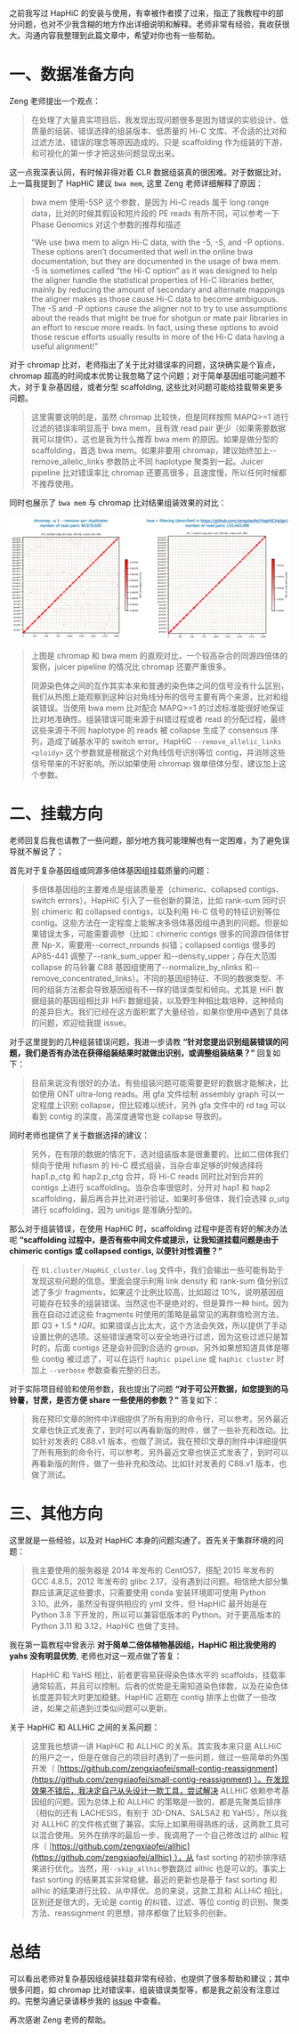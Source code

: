 
之前我写过 HapHiC 的安装与使用，有幸被作者摸了过来，指正了我教程中的部分问题，也对不少我含糊的地方作出详细说明和解释。老师非常有经验，我收获很大。沟通内容我整理到此篇文章中，希望对你也有一些帮助。

# 一、数据准备方向
Zeng 老师提出一个观点：

> 在处理了大量真实项目后，我发现出现问题很多是因为错误的实验设计、低质量的组装、错误选择的组装版本、低质量的 Hi-C 文库、不合适的比对和过滤方法、错误的理念等原因造成的。只是 scaffolding 作为组装的下游，和可视化的第一步才把这些问题显现出来。

这一点我深表认同，有时候非得对着 CLR 数据组装真的很困难。对于数据比对，上一篇我提到了 HapHiC 建议 `bwa mem`, 这里 Zeng 老师详细解释了原因：

> bwa mem 使用-5SP 这个参数，是因为 Hi-C reads 属于 long range data，比对的时候其假设和短片段的 PE reads 有所不同，可以参考一下 Phase Genomics 对这个参数的推荐和描述
> 
> “We use bwa mem to align Hi-C data, with the -5, -S, and -P options. These options aren’t documented that well in the online bwa documentation, but they are documented in the usage of bwa mem. -5 is sometimes called “the Hi-C option” as it was designed to help the aligner handle the statistical properties of Hi-C libraries better, mainly by reducing the amount of secondary and alternate mappings the aligner makes as those cause Hi-C data to become ambiguous. The -S and -P options cause the aligner not to try to use assumptions about the reads that might be true for shotgun or mate pair libraries in an effort to rescue more reads. In fact, using these options to avoid those rescue efforts usually results in more of the Hi-C data having a useful alignment!”

对于 chromap 比对，老师指出了关于比对错误率的问题，这块确实是个盲点，chromap 超高的时间成本优势让我忽略了这个问题；对于简单基因组可能问题不大，对于复杂基因组，或者分型 scaffolding, 这些比对问题可能给挂载带来更多问题。

> 这里需要说明的是，虽然 chromap 比较快，但是同样按照 MAPQ>=1 进行过滤的错误率明显高于 bwa mem，且有效 read pair 更少（如果需要数据我可以提供）。这也是我为什么推荐 bwa mem 的原因。如果是做分型的 scaffolding，首选 bwa mem。如果非要用 chromap，建议始终加上--remove_allelic_links 参数防止不同 haplotype 聚类到一起。Juicer pipeline 比对错误率比 chromap 还要高很多，且速度慢，所以任何时候都不推荐使用。

同时也展示了 `bwa mem` 与 chromap 比对结果组装效果的对比：

![](https://raw.githubusercontent.com/WangZhSi/WangZhSi.github.io/main/_images/haphic.jpg)

> 上图是 chromap 和 bwa mem 的直观对比，一个较高杂合的同源四倍体的案例，juicer pipeline 的情况比 chromap 还要严重很多。
>
> 同源染色体之间的互作其实本来和普通的染色体之间的信号没有什么区别，我们从热图上能观察到这种沿对角线分布的信号主要有两个来源，比对和组装错误。当使用 bwa mem 比对配合 MAPQ>=1 的过滤标准能很好地保证比对地准确性。组装错误可能来源于纠错过程或者 read 的分配过程，最终这些来源于不同 haplotype 的 reads 被 collapse 生成了 consensus 序列，造成了碱基水平的 switch error。HapHiC `--remove_allelic_links <ploidy>` 这个参数就是根据这个对角线信号识别等位 contig，并消除这些信号带来的不好影响。所以如果使用 chromap 做单倍体分型，建议加上这个参数。

# 二、挂载方向
老师回复后我也请教了一些问题，部分地方我可能理解也有一定困难，为了避免误导就不解说了；

首先对于复杂基因组或同源多倍体基因组挂载质量的问题：

> 多倍体基因组的主要难点是组装质量差（chimeric、collapsed contigs、switch errors）。HapHiC 引入了一些创新的算法，比如 rank-sum 同时识别 chimeric 和 collapsed contigs，以及利用 Hi-C 信号的特征识别等位 contig。这些方法在一定程度上能解决多倍体基因组中遇到的问题。但是如果错误太多，可能需要调参（比如：chimeric contigs 很多的同源四倍体甘蔗 Np-X，需要用--correct_nrounds 纠错；collapsed contigs 很多的 AP85-441 调整了--rank_sum_upper 和--density_upper；存在大范围 collapse 的马铃薯 C88 基因组使用了--normalize_by_nlinks 和--remove_concentrated_links）。不同的基因组特征、不同的数据类型、不同的组装方法都会导致基因组有不一样的错误类型和倾向。尤其是 HiFi 数据组装的基因组相比非 HiFi 数据组装，以及野生种相比栽培种，这种倾向的差异巨大。我们已经在这方面积累了大量经验，如果你使用中遇到了具体的问题，欢迎给我提 issue。

对于这里提到的几种组装错误问题，我进一步请教 **“针对您提出识别组装错误的问题，我们是否有办法在获得组装结果时就做出识别，或调整组装结果？”** 回复如下：

> 目前来说没有很好的办法，有些组装问题可能需要更好的数据才能解决，比如使用 ONT ultra-long reads。用 gfa 文件绘制 assembly graph 可以一定程度上识别 collapse，但比较难以统计，另外 gfa 文件中的 rd tag 可以看到 contig 的深度，高深度通常也是 collapse 导致的。

同时老师也提供了关于数据选择的建议：

> 另外，在有限的数据的情况下，选对组装版本是很重要的。比如二倍体我们倾向于使用 hifiasm 的 Hi-C 模式组装，当杂合率足够的时候选择将 hap1.p_ctg 和 hap2.p_ctg 合并，将 Hi-C reads 同时比对到合并的 contigs 上进行 scaffolding。当杂合率很低时，分开对 hap1 和 hap2 scaffolding，最后再合并比对进行验证。如果时多倍体，我们会选择 p_utg 进行 scaffolding，因为 unitigs 是准确分型的。

那么对于组装错误，在使用 HapHiC 时，scaffolding 过程中是否有好的解决办法呢 **“scaffolding 过程中，是否有些中间文件或提示，让我知道挂载问题是由于 chimeric contigs 或 collapsed contigs, 以便针对性调整？”** 

> 在 `01.cluster/HapHiC_cluster.log` 文件中，我们会输出一些可能有助于发现这些问题的信息。里面会提示利用 link density 和 rank-sum 值分别过滤了多少 fragments，如果这个比例比较高，比如超过 10%，说明基因组可能存在较多的组装错误。当然这也不是绝对的，但是算作一种 hint。因为我在自动过滤这些 fragments 时使用的策略是最常见的离群值检测方法，即 $Q3+1.5*IQR$，如果错误占比太大，这个方法会失效，所以提供了手动设置比例的选项。这些错误通常可以安全地进行过滤，因为这些过滤只是暂时的，后面 contigs 还是会补回到合适的 group。另外如果想知道具体是哪些 contig 被过滤了，可以在运行 `haphic pipeline` 或 `haphic cluster` 时加上 `--verbose` 参数查看完整的日志。

对于实际项目经验和使用参数，我也提出了问题 **“对于可公开数据，如您提到的马铃薯，甘蔗，是否方便 share 一些使用的参数？”** 答复如下：

> 我在预印文章的附件中详细提供了所有用到的命令行，可以参考。另外最近文章也快正式发表了，到时可以再看新版的附件，做了一些补充和改动。比如针对发表的 C88.v1 版本，也做了测试。我在预印文章的附件中详细提供了所有用到的命令行，可以参考。另外最近文章也快正式发表了，到时可以再看新版的附件，做了一些补充和改动。比如针对发表的 C88.v1 版本，也做了测试。

# 三、其他方向
这里就是一些经验，以及对 HapHiC 本身的问题沟通了。首先关于集群环境的问题：

> 我主要使用的服务器是 2014 年发布的 CentOS7，搭配 2015 年发布的 GCC 4.8.5，2012 年发布的 glibc 2.17，没有遇到过问题。相信绝大部分集群应该满足这些要求，只需要使用 conda 安装环境即可使用 Python 3.10。此外，虽然没有提供相应的 yml 文件，但 HapHiC 最开始是在 Python 3.8 下开发的，所以可以兼容低版本的 Python。对于更高版本的 Python 3.11 和 3.12，HapHiC 也做了支持。

我在第一篇教程中曾表示 **对于简单二倍体植物基因组，HapHiC 相比我使用的 yahs 没有明显优势**, 老师也对这一观点做了答复：

> HapHiC 和 YaHS 相比，前者更容易获得染色体水平的 scaffolds，挂载率通常较高，并且可以控制。后者的优势是无需知道染色体数，以及在染色体长度差异较大时更加稳健。HapHiC 近期在 contig 排序上也做了一些改进，如果之前遇到过类似问题可以更新。

关于 HapHiC 和 ALLHiC 之间的关系问题：

> 这里我也想讲一讲 HapHiC 和 ALLHiC 的关系。其实我本来只是 ALLHiC 的用户之一，但是在做自己的项目时遇到了一些问题，做过一些简单的外围开发（ [https://github.com/zengxiaofei/small-contig-reassignment](https://github.com/zengxiaofei/small-contig-reassignment) ）。在发现效果不错后，我决定自己从头设计一款工具，尝试解决 ALLHiC 依赖参考基因组的问题。因为总体上和 ALLHiC 的策略是一致的，都是先聚类后排序（相似的还有 LACHESIS，有别于 3D-DNA、SALSA2 和 YaHS），所以我对 ALLHiC 的文件格式做了兼容。实际上如果用得熟练的话，这两款工具可以混合使用。另外在排序的最后一步，我调用了一个自己修改过的 allhic 程序（ [https://github.com/zengxiaofei/allhic](https://github.com/zengxiaofei/allhic) ），从 fast sorting 的初步排序结果进行优化。当然，用`--skip_allhic`参数跳过 allhic 也是可以的。事实上 fast sorting 的结果其实非常稳健。最近的更新也是基于 fast sorting 和 allhic 的结果进行比较，从中择优。总的来说，这款工具和 ALLHiC 相比，区别还是很大的，无论是 contig 的纠错、过滤、等位 contig 的识别、聚类方法、reassignment 的思想，排序都做了比较多的创新。

# 总结
可以看出老师对复杂基因组组装挂载非常有经验，也提供了很多帮助和建议；其中很多问题，如 chromap 比对错误率，组装错误类型等，都是我之前没有注意过的。完整沟通记录请移步我的 [issue](https://github.com/WangZhSi/WangZhSi.github.io/issues/3) 中查看。

再次感谢 Zeng 老师的帮助。